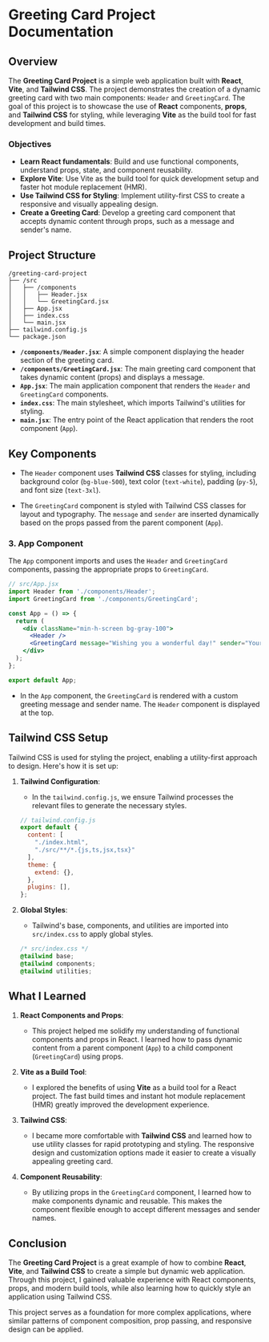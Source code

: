 # Greeting Card Project Documentation

## Overview

The **Greeting Card Project** is a simple web application built with **React**, **Vite**, and **Tailwind CSS**. The project demonstrates the creation of a dynamic greeting card with two main components: `Header` and `GreetingCard`. The goal of this project is to showcase the use of **React** components, **props**, and **Tailwind CSS** for styling, while leveraging **Vite** as the build tool for fast development and build times.

### Objectives
- **Learn React fundamentals**: Build and use functional components, understand props, state, and component reusability.
- **Explore Vite**: Use Vite as the build tool for quick development setup and faster hot module replacement (HMR).
- **Use Tailwind CSS for Styling**: Implement utility-first CSS to create a responsive and visually appealing design.
- **Create a Greeting Card**: Develop a greeting card component that accepts dynamic content through props, such as a message and sender's name.

## Project Structure

```
/greeting-card-project
├── /src
│   ├── /components
│   │   ├── Header.jsx
│   │   └── GreetingCard.jsx
│   ├── App.jsx
│   ├── index.css
│   └── main.jsx
├── tailwind.config.js
└── package.json
```

- **`/components/Header.jsx`**: A simple component displaying the header section of the greeting card.
- **`/components/GreetingCard.jsx`**: The main greeting card component that takes dynamic content (props) and displays a message.
- **`App.jsx`**: The main application component that renders the `Header` and `GreetingCard` components.
- **`index.css`**: The main stylesheet, which imports Tailwind's utilities for styling.
- **`main.jsx`**: The entry point of the React application that renders the root component (`App`).

## Key Components

- The `Header` component uses **Tailwind CSS** classes for styling, including background color (`bg-blue-500`), text color (`text-white`), padding (`py-5`), and font size (`text-3xl`).

- The `GreetingCard` component is styled with Tailwind CSS classes for layout and typography. The `message` and `sender` are inserted dynamically based on the props passed from the parent component (`App`).

### 3. **App Component**
The `App` component imports and uses the `Header` and `GreetingCard` components, passing the appropriate props to `GreetingCard`.

```jsx
// src/App.jsx
import Header from './components/Header';
import GreetingCard from './components/GreetingCard';

const App = () => {
  return (
    <div className="min-h-screen bg-gray-100">
      <Header />
      <GreetingCard message="Wishing you a wonderful day!" sender="Your Friend" />
    </div>
  );
};

export default App;
```

- In the `App` component, the `GreetingCard` is rendered with a custom greeting message and sender name. The `Header` component is displayed at the top.

## Tailwind CSS Setup

Tailwind CSS is used for styling the project, enabling a utility-first approach to design. Here's how it is set up:

1. **Tailwind Configuration**:
   - In the `tailwind.config.js`, we ensure Tailwind processes the relevant files to generate the necessary styles.
   
   ```js
   // tailwind.config.js
   export default {
     content: [
       "./index.html",
       "./src/**/*.{js,ts,jsx,tsx}"
     ],
     theme: {
       extend: {},
     },
     plugins: [],
   };
   ```

2. **Global Styles**:
   - Tailwind's base, components, and utilities are imported into `src/index.css` to apply global styles.
   
   ```css
   /* src/index.css */
   @tailwind base;
   @tailwind components;
   @tailwind utilities;
   ```

## What I Learned

1. **React Components and Props**: 
   - This project helped me solidify my understanding of functional components and props in React. I learned how to pass dynamic content from a parent component (`App`) to a child component (`GreetingCard`) using props.

2. **Vite as a Build Tool**:
   - I explored the benefits of using **Vite** as a build tool for a React project. The fast build times and instant hot module replacement (HMR) greatly improved the development experience. 

3. **Tailwind CSS**:
   - I became more comfortable with **Tailwind CSS** and learned how to use utility classes for rapid prototyping and styling. The responsive design and customization options made it easier to create a visually appealing greeting card.

4. **Component Reusability**:
   - By utilizing props in the `GreetingCard` component, I learned how to make components dynamic and reusable. This makes the component flexible enough to accept different messages and sender names.

## Conclusion

The **Greeting Card Project** is a great example of how to combine **React**, **Vite**, and **Tailwind CSS** to create a simple but dynamic web application. Through this project, I gained valuable experience with React components, props, and modern build tools, while also learning how to quickly style an application using Tailwind CSS.

This project serves as a foundation for more complex applications, where similar patterns of component composition, prop passing, and responsive design can be applied.
